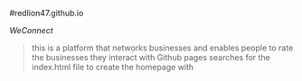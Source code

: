 #redlion47.github.io

*WeConnect*
> this is a platform that networks businesses
and enables people to rate the businesses they interact with
> Github pages searches for the index.html file to create the homepage with